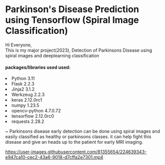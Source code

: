 # Parkinson's Disease Prediction using Tensorflow (Spiral Image Classification)

Hi Everyone,<br>
This is my major project(2023), Detection of Parkinsons Disease using spiral images and deeplearning classification 

#### packages/libraries used used:
<li> Python 3.11
<li> Flask 2.2.3
<li> Jinja2	3.1.2	
<li> Werkzeug	2.2.3
<li> keras	2.12.0rc1
<li> numpy	1.23.5
<li> opencv-python	4.7.0.72
<li> tensorflow	2.12.0rc0
<li> requests	2.28.2

~ Parkinsons disease early detection can be done using spiral images and easily classified as healthy or parkinsons classes.
it can help fight this disease and give an heads up to the patient for early MRI imaging.

https://user-images.githubusercontent.com/81355654/224639343-e947ca10-cec2-43a6-9018-d7cffa2e7301.mp4
